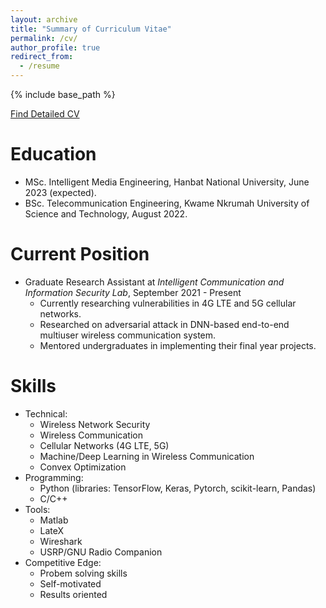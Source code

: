 ```yaml
---
layout: archive
title: "Summary of Curriculum Vitae"
permalink: /cv/
author_profile: true
redirect_from:
  - /resume
---
```

{% include base_path %}

[Find Detailed CV](/files/Curriculum_Vitae..pdf)

Education
======
* MSc. Intelligent Media Engineering, Hanbat National University, June 2023 (expected).
* BSc. Telecommunication Engineering, Kwame Nkrumah University of Science and Technology, August 2022.

Current Position
======
* Graduate Research Assistant at _Intelligent Communication and Information Security Lab_, September 2021 - Present 
  * Currently researching vulnerabilities in 4G LTE and 5G cellular networks.
  * Researched on adversarial attack in DNN-based end-to-end multiuser wireless communication system.
  * Mentored undergraduates in implementing their final year projects.
 

Skills
======
* Technical:
  * Wireless Network Security
  * Wireless Communication
  * Cellular Networks (4G LTE, 5G)
  * Machine/Deep Learning in Wireless Communication
  * Convex Optimization
* Programming: 
  * Python (libraries: TensorFlow, Keras, Pytorch, scikit-learn, Pandas)
  * C/C++
* Tools:
  * Matlab
  * LateX
  * Wireshark
  * USRP/GNU Radio Companion
* Competitive Edge: 
  * Probem solving skills
  * Self-motivated
  * Results oriented
